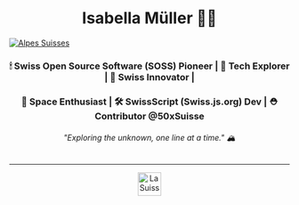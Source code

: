 <h1 align=center>Isabella Müller 👩‍🚀</h1>
<a href="https://mullerisabella.github.io">
  <img align=center src="https://images.unsplash.com/photo-1503079789711-148472409b63" alt="Alpes Suisses" href="https://MullerIsabella.github.io">
</a>
<br>

<h3 align=center>🕯 Swiss Open Source Software (SOSS) Pioneer | 🚀 Tech Explorer | 🍫 Swiss Innovator |</h3>

<h3 align=center>🌌 Space Enthusiast | 🛠 SwissScript (Swiss.js.org) Dev | ⛑️ Contributor @50xSuisse</h3>

<h6 align=center>"Exploring the unknown, one line at a time." 🏔️</h6>

---

<p align="center">
  <a href="https://mullerisabella.github.io">
    <img src="https://upload.wikimedia.org/wikipedia/commons/c/c8/Twemoji12_1f1e8-1f1ed.svg" alt="La Suisse" width="42.4">
  </a>
</p>
